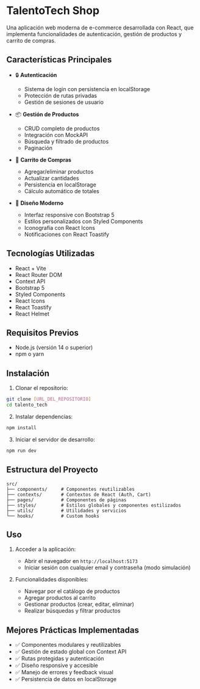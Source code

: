 # TalentoTech Shop

Una aplicación web moderna de e-commerce desarrollada con React, que implementa funcionalidades de autenticación, gestión de productos y carrito de compras.

## Características Principales

- 🔒 **Autenticación**
  - Sistema de login con persistencia en localStorage
  - Protección de rutas privadas
  - Gestión de sesiones de usuario

- 📦 **Gestión de Productos**
  - CRUD completo de productos
  - Integración con MockAPI
  - Búsqueda y filtrado de productos
  - Paginación

- 🛒 **Carrito de Compras**
  - Agregar/eliminar productos
  - Actualizar cantidades
  - Persistencia en localStorage
  - Cálculo automático de totales

- 🎨 **Diseño Moderno**
  - Interfaz responsive con Bootstrap 5
  - Estilos personalizados con Styled Components
  - Iconografía con React Icons
  - Notificaciones con React Toastify

## Tecnologías Utilizadas

- React + Vite
- React Router DOM
- Context API
- Bootstrap 5
- Styled Components
- React Icons
- React Toastify
- React Helmet

## Requisitos Previos

- Node.js (versión 14 o superior)
- npm o yarn

## Instalación

1. Clonar el repositorio:
```bash
git clone [URL_DEL_REPOSITORIO]
cd talento_tech
```

2. Instalar dependencias:
```bash
npm install
```

3. Iniciar el servidor de desarrollo:
```bash
npm run dev
```

## Estructura del Proyecto

```
src/
├── components/     # Componentes reutilizables
├── contexts/       # Contextos de React (Auth, Cart)
├── pages/          # Componentes de páginas
├── styles/         # Estilos globales y componentes estilizados
├── utils/          # Utilidades y servicios
└── hooks/          # Custom hooks
```

## Uso

1. Acceder a la aplicación:
   - Abrir el navegador en `http://localhost:5173`
   - Iniciar sesión con cualquier email y contraseña (modo simulación)

2. Funcionalidades disponibles:
   - Navegar por el catálogo de productos
   - Agregar productos al carrito
   - Gestionar productos (crear, editar, eliminar)
   - Realizar búsquedas y filtrar productos

## Mejores Prácticas Implementadas

- ✅ Componentes modulares y reutilizables
- ✅ Gestión de estado global con Context API
- ✅ Rutas protegidas y autenticación
- ✅ Diseño responsive y accesible
- ✅ Manejo de errores y feedback visual
- ✅ Persistencia de datos en localStorage
